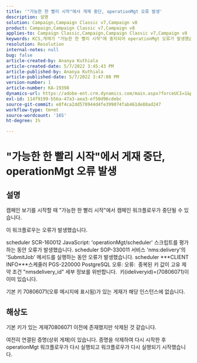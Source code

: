 ```yaml
---
title: '"가능한 한 빨리 시작"에서 게재 중단, operationMgt 오류 발생'
description: 설명
solution: Campaign,Campaign Classic v7,Campaign v8
product: Campaign,Campaign Classic v7,Campaign v8
applies-to: Campaign Classic,Campaign,Campaign Classic v7,Campaign v8
keywords: KCS,게재가 "가능한 한 빨리 시작"에 중지되어 operationMgt 오류가 발생했습니다.
resolution: Resolution
internal-notes: null
bug: false
article-created-by: Ananya Kuthiala
article-created-date: 5/7/2022 3:45:43 PM
article-published-by: Ananya Kuthiala
article-published-date: 5/7/2022 3:47:08 PM
version-number: 1
article-number: KA-19398
dynamics-url: https://adobe-ent.crm.dynamics.com/main.aspx?forceUCI=1&pagetype=entityrecord&etn=knowledgearticle&id=d14b53bd-1cce-ec11-a7b5-0022480a8e40
exl-id: 114f9199-b56a-47a3-aea3-ef50d96cdebc
source-git-commit: e8f4ca2dd578944d4fe399074fab461de88ad247
workflow-type: tm+mt
source-wordcount: '165'
ht-degree: 1%

---
```


# &quot;가능한 한 빨리 시작&quot;에서 게재 중단, operationMgt 오류 발생

## 설명


캠페인 보기를 시작할 때 &quot;가능한 한 빨리 시작&quot;에서 캠페인 워크플로우가 중단될 수 있습니다.



이 워크플로우는 오류가 발생했습니다.

scheduler SCR-160012 JavaScript: &#39;operationMgt/scheduler&#39; 스크립트를 평가하는 동안 오류가 발생했습니다.
scheduler SOP-330011 서비스 &#39;nms:delivery&#39;의 &#39;SubmitJob&#39; 메서드를 실행하는 동안 오류가 발생했습니다.
scheduler \*\*\*CLIENT INFO\*\*\*스케줄러 PGS-220000 PostgreSQL 오류: 오류:  중복된 키 값이 고유 제약 조건 &quot;nmsdelivery_id&quot; 세부 정보를 위반합니다.  키(ideliveryid)=(70806071)이 이미 있습니다.

기본 키 70806071(오류 메시지에 표시됨)가 있는 게재가 해당 인스턴스에 없습니다.


## 해상도


기본 키가 있는 게재70806071 이전에 존재했지만 삭제된 것 같습니다.

여전히 연결된 증명(상위 게재)이 있습니다. 증명을 삭제하여 다시 시작한 후 operationMgt 워크플로우가 다시 실행되고 워크플로우가 다시 실행되기 시작했습니다.
